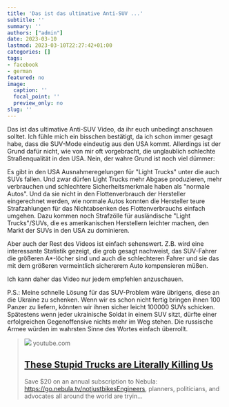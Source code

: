 ```yaml
---
title: 'Das ist das ultimative Anti-SUV ...'
subtitle: ''
summary: ''
authors: ["admin"]
date: 2023-03-10
lastmod: 2023-03-10T22:27:42+01:00
categories: []
tags:
- facebook
- german
featured: no
image:
  caption: ''
  focal_point: ''
  preview_only: no
slug: ''
---
```

Das ist das ultimative Anti-SUV Video, da ihr euch unbedingt anschauen solltet. Ich fühle mich ein bisschen bestätigt, da ich schon immer gesagt habe, dass die SUV-Mode eindeutig aus den USA kommt. Allerdings ist der Grund dafür nicht, wie von mir oft vorgebracht, die unglaublich schlechte Straßenqualität in den USA. Nein, der wahre Grund ist noch viel dümmer:

Es gibt in den USA Ausnahmeregelungen für "Light Trucks" unter die auch SUVs fallen. Und zwar dürfen Light Trucks mehr Abgase produzieren, mehr verbrauchen und schlechtere Sicherheitsmerkmale haben als "normale Autos".  Und da sie nicht in den Flottenverbrauch der Hersteller eingerechnet werden, wie normale Autos konnten die Hersteller teure Strafzahlungen für das Nichtabsenken des Flottenverbrauchs einfach umgehen. Dazu kommen noch Strafzölle für ausländische "Light Trucks"/SUVs, die es amerikanischen Herstellern leichter machen, den Markt der SUVs in den USA zu dominieren. 

Aber auch der Rest des Videos ist einfach sehenswert. Z.B. wird eine interessante Statistik gezeigt, die grob gesagt nachweist, das SUV-Fahrer die größeren A*-löcher sind und auch die schlechteren Fahrer und sie das mit dem größeren vermeintlich sichererem Auto kompensieren müßen. 

Ich kann daher das Video nur jedem empfehlen anzuschauen. 

P.S.: Meine schnelle Lösung für das SUV-Problem wäre übrigens, diese an die Ukraine zu schenken. Wenn wir es schon nicht fertig bringen ihnen 100 Panzer zu liefern, könnten wir ihnen sicher leicht 100000 SUVs schicken. Spätestens wenn jeder ukrainische Soldat in einem SUV sitzt, dürfte einer erfolgreichen Gegenoffensive nichts mehr im Weg stehen. Die russische Armee würden im wahrsten Sinne des Wortes einfach überrollt.
> [![](https://i.ytimg.com/vi/jN7mSXMruEo/maxresdefault.jpg)](https://www.youtube.com/watch?v=jN7mSXMruEo)
> youtube.com
> ## [These Stupid Trucks are Literally Killing Us](https://www.youtube.com/watch?v=jN7mSXMruEo)
>
>Save $20 on an annual subscription to Nebula: https://go.nebula.tv/notjustbikesEngineers, planners, politicians, and advocates all around the world are tryin...


